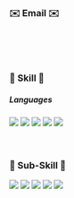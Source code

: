 <h3 align="left"><b> ✉️ Email ✉️  </b></h3>
<a href="mailto:leeah0913@gmail.com><img src="https://img.shields.io/badge/Gmail-D14836?style=for-the-badge&logo=gmail&logoColor=white&link=mailto:leeah0913@gmail.com"/></a>
<br/>
<br/>
<br/>
<h3 align="left"><b>💪 Skill 💪</b></h3>
<h5 align="left"><b>Languages</b></h5>
<img src="https://img.shields.io/badge/JavaScript-#F7DF1E?style=for-the-badge&logo=JavaScript&logoColor=white">
<img src="https://img.shields.io/badge/HTML5-#E34F26?style=for-the-badge&logo=HTML5&logoColor=white">
<img src="https://img.shields.io/badge/CSS3-#1572B6?style=for-the-badge&logo=CSS3&logoColor=white">
<img src="https://img.shields.io/badge/React-#61DAFB?style=for-the-badge&logo=React&logoColor=white">
<img src="https://img.shields.io/badge/Redux-#764ABC?style=for-the-badge&logo=Redux&logoColor=white">
<br/>   
<br/>
<br/>
<h3 align="left"><b> 💪 Sub-Skill 💪  </b></h3>
<img src="https://img.shields.io/badge/Adobe Photoshop-#31A8FF?style=for-the-badge&logo=Adobe Photoshop&logoColor=white">
<img src="https://img.shields.io/badge/Adobe Illustrator-#FF9A00?style=for-the-badge&logo=Adobe Illustrator&logoColor=white">
<img src="https://img.shields.io/badge/Adobe XD-#FF61F6?style=for-the-badge&logo=Adobe XD&logoColor=white">
<img src="https://img.shields.io/badge/Adobe InDesign-#FF3366?style=for-the-badge&logo=Adobe InDesign&logoColor=white">
<img src="https://img.shields.io/badge/Adobe Premiere Pro-#360D3A?style=for-the-badge&logo=Adobe Premiere Pro&logoColor=white">

